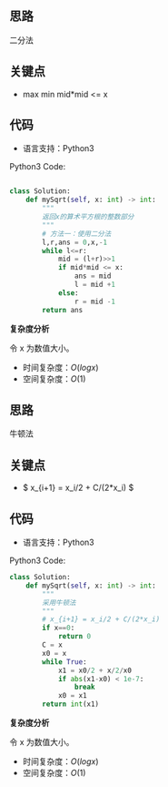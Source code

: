 ## 思路
二分法

## 关键点

-  max min mid*mid <= x

## 代码

- 语言支持：Python3

Python3 Code:

```python

class Solution:
    def mySqrt(self, x: int) -> int:
        """
        返回x的算术平方根的整数部分
        """
        # 方法一：使用二分法
        l,r,ans = 0,x,-1
        while l<=r:
            mid = (l+r)>>1
            if mid*mid <= x:
                ans = mid
                l = mid +1  
            else:
                r = mid -1 
        return ans

```


**复杂度分析**

令 x 为数值大小。

- 时间复杂度：$O(logx)$
- 空间复杂度：$O(1)$

## 思路
牛顿法
## 关键点

- $ x_{i+1} = x_i/2 + C/(2*x_i) $

## 代码

- 语言支持：Python3

Python3 Code:

```python
class Solution:
    def mySqrt(self, x: int) -> int:
        """
        采用牛顿法
        """
        # x_{i+1} = x_i/2 + C/(2*x_i)
        if x==0:
            return 0
        C = x
        x0 = x
        while True:
            x1 = x0/2 + x/2/x0
            if abs(x1-x0) < 1e-7:
                break
            x0 = x1
        return int(x1)

```


**复杂度分析**

令 x 为数值大小。

- 时间复杂度：$O(logx)$
- 空间复杂度：$O(1)$

